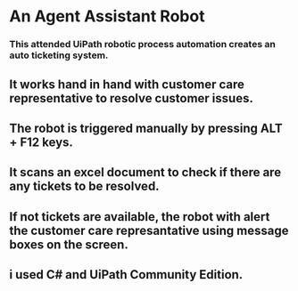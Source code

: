 # An Agent Assistant Robot

### This attended UiPath robotic process automation creates an auto ticketing system.

## It works hand in hand with customer care representative to resolve customer issues.

## The robot is triggered manually by pressing ALT + F12 keys.

## It scans an excel document to check if there are any tickets to be resolved.

## If not tickets are available, the robot with alert the customer care represantative using message boxes on the screen.

## i used  C# and UiPath Community Edition.
